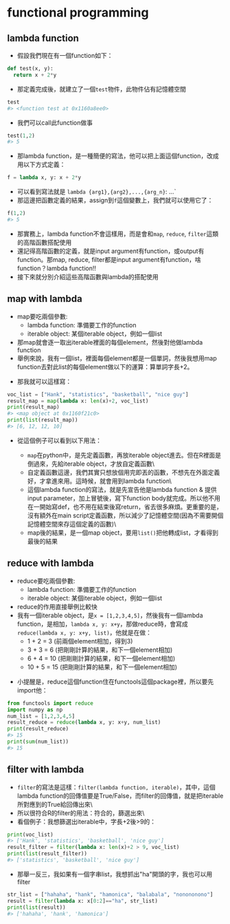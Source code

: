 # functional programming  

## lambda function  

* 假設我們現在有一個function如下：  


```python
def test(x, y):
  return x + 2*y
```

* 那定義完成後，就建立了一個`test`物件，此物件佔有記憶體空間  


```python
test
#> <function test at 0x1160a8ee0>
```

* 我們可以call此function做事  


```python
test(1,2)
#> 5
```

* 那lambda function，是一種簡便的寫法，他可以把上面這個function，改成用以下方式定義：  


```python
f = lambda x, y: x + 2*y
```

* 可以看到寫法就是 `lambda {arg1},{arg2},...,{arg_n}`: ...`  
* 那這邊把函數定義的結果，assign到`f`這個變數上，我們就可以使用它了：  


```python
f(1,2)
#> 5
```

-   那實務上，lambda function不會這樣用，而是會和`map`, `reduce`, `filter`這類的高階函數搭配使用
-   還記得高階函數的定義，就是input argument有function，或output有function。那map, reduce, filter都是input argument有function，啥function？lambda function!!  
-   接下來就分別介紹這些高階函數與lambda的搭配使用  

## map with lambda

* map要吃兩個參數:  
  * lambda function: 準備要工作的function  
  * iterable object: 某個iterable object，例如一個list  
* 那map就會逐一取出iterable裡面的每個element，然後對他做lambda function  
* 舉例來說，我有一個list，裡面每個element都是一個單詞，然後我想用map function去對此list的每個element做以下的運算：算單詞字長+2。  
-   那我就可以這樣寫：


```python
voc_list = ["Hank", "statistics", "basketball", "nice guy"]
result_map = map(lambda x: len(x)+2, voc_list)
print(result_map)
#> <map object at 0x1160f21c0>
print(list(result_map))
#> [6, 12, 12, 10]
```

-   從這個例子可以看到以下用法：

    -   `map`在python中，是先定義函數，再放iterable object進去。但在R裡面是倒過來，先給iterable object，才放自定義函數\
    -   自定義函數這邊，我們其實只想放個用完即丟的函數，不想先在外面定義好，才拿進來用。這時候，就會用到lambda function\
    -   這個lambda function的寫法，就是先宣告他是lambda function & 提供input parameter，加上冒號後，寫下function body就完成。所以他不用在一開始寫def，也不用在結束後寫return，省去很多麻煩。更重要的是，沒有額外在main script定義函數，所以減少了記憶體空間(因為不需要開個記憶體空間來存這個定義的函數)\
    -   map後的結果，是一個map object，要用`list()`把他轉成list，才看得到最後的結果

## reduce with lambda

* reduce要吃兩個參數:  
  * lambda function: 準備要工作的function  
  * iterable object: 某個iterable object，例如一個list  
* reduce的作用直接舉例比較快 
* 我有一個iterable object，是`x = [1,2,3,4,5]`，然後我有一個lambda function，是相加，`lambda x, y: x+y`，那做reduce時，會寫成`reduce(lambda x, y: x+y, list)`，他就是在做：  
  * 1 + 2 = 3 (前兩個element相加，得到3)  
  * 3 + 3 = 6 (把剛剛計算的結果，和下一個element相加)  
  * 6 + 4 = 10 (把剛剛計算的結果，和下一個element相加)  
  * 10 + 5 = 15 (把剛剛計算的結果，和下一個element相加)  
-   小提醒是，reduce這個function住在functools這個package裡，所以要先import他：


```python
from functools import reduce
import numpy as np
num_list = [1,2,3,4,5]
result_reduce = reduce(lambda x, y: x+y, num_list)
print(result_reduce)
#> 15
print(sum(num_list))
#> 15
```

## filter with lambda

-   `filter`的寫法是這樣：`filter(lambda function, iterable)`，其中，這個lambda function的回傳值要是True/False，而filter的回傳值，就是把iterable所對應到的True給回傳出來\
-   所以很符合R的filter的用法：符合的，篩選出來\
-   看個例子：我想篩選出iterable中，字長+2後\>9的：


```python
print(voc_list)
#> ['Hank', 'statistics', 'basketball', 'nice guy']
result_filter = filter(lambda x: len(x)+2 > 9, voc_list)
print(list(result_filter))
#> ['statistics', 'basketball', 'nice guy']
```

-   那舉一反三，我如果有一個字串list，我想抓出"ha"開頭的字，我也可以用filter  


```python
str_list = ["hahaha", "hank", "hamonica", "balabala", "nonononono"]
result = filter(lambda x: x[0:2]=="ha", str_list)
print(list(result))
#> ['hahaha', 'hank', 'hamonica']
```


